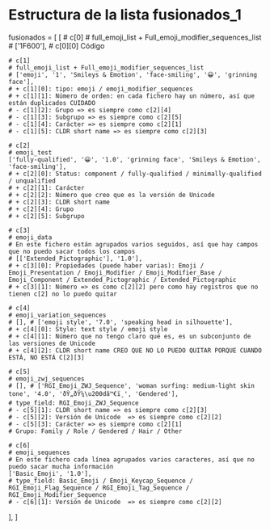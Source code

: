 # Estructura de la lista fusionados_1

fusionados = [
  [
    # c[0]
    # full_emoji_list + Full_emoji_modifier_sequences_list
    # ['1F600'],
    # c[0][0] Código

    # c[1]
    # full_emoji_list + Full_emoji_modifier_sequences_list
    # ['emoji', '1', 'Smileys & Emotion', 'face-smiling', '😀', 'grinning face'],
    # + c[1][0]: tipo: emoji / emoji_modifier_sequences
    # + c[1][1]: Número de orden: en cada fichero hay un número, así que están duplicados CUIDADO
    # - c[1][2]: Grupo => es siempre como c[2][4]
    # - c[1][3]: Subgrupo => es siempre como c[2][5]
    # - c[1][4]: Carácter => es siempre como c[2][1]
    # - c[1][5]: CLDR short name => es siempre como c[2][3]

    # c[2]
    # emoji_test
    ['fully-qualified', '😀', '1.0', 'grinning face', 'Smileys & Emotion', 'face-smiling'],
    # + c[2][0]: Status: component / fully-qualified / minimally-qualified / unqualified
    # + c[2][1]: Carácter
    # + c[2][2]: Número que creo que es la versión de Unicode
    # + c[2][3]: CLDR short name
    # + c[2][4]: Grupo
    # + c[2][5]: Subgrupo

    # c[3]
    # emoji_data
    # En este fichero están agrupados varios seguidos, así que hay campos que no puedo sacar todos los campos
    # [['Extended_Pictographic'], '1.0'],
    # + c[3][0]: Propiedades (puede haber varias): Emoji / Emoji_Presentation / Emoji_Modifier / Emoji_Modifier_Base / Emoji_Component / Extended_Pictographic / Extended_Pictographic
    # + c[3][1]: Número => es como c[2][2] pero como hay registros que no tienen c[2] no lo puedo quitar

    # c[4]
    # emoji_variation_sequences
    # [], # ['emoji style', '7.0', 'speaking head in silhouette'],
    # + c[4][0]: Style: text style / emoji style
    # + c[4][1]: Número que no tengo claro qué es, es un subconjunto de las versiones de Unicode
    # + c[4][2]: CLDR short name CREO QUE NO LO PUEDO QUITAR PORQUE CUANDO ESTÁ, NO ESTÁ C[2][3]

    # c[5]
    # emoji_zwj_sequences
    # [], # ['RGI_Emoji_ZWJ_Sequence', 'woman surfing: medium-light skin tone', '4.0', 'ðŸ„ðŸ¼\u200dâ™€ï¸', 'Gendered'],
    # type_field: RGI_Emoji_ZWJ_Sequence
    # - c[5][1]: CLDR short name => es siempre como c[2][3]
    # - c[5][2]: Versión de Unicode  => es siempre como c[2][2]
    # - c[5][3]: Carácter => es siempre como c[2][1]
    # Grupo: Family / Role / Gendered / Hair / Other

    # c[6]
    # emoji_sequences
    # En este fichero cada línea agrupados varios caracteres, así que no puedo sacar mucha información
    ['Basic_Emoji', '1.0'],
    # type_field: Basic_Emoji / Emoji_Keycap_Sequence / RGI_Emoji_Flag_Sequence / RGI_Emoji_Tag_Sequence / RGI_Emoji_Modifier_Sequence
    # - c[6][1]: Versión de Unicode  => es siempre como c[2][2]
  ],
]
